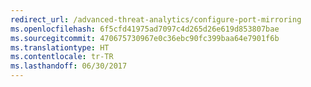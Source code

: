 ```yaml
---
redirect_url: /advanced-threat-analytics/configure-port-mirroring
ms.openlocfilehash: 6f5cfd41975ad7097c4d265d26e619d853807bae
ms.sourcegitcommit: 470675730967e0c36ebc90fc399baa64e7901f6b
ms.translationtype: HT
ms.contentlocale: tr-TR
ms.lasthandoff: 06/30/2017
---
```

